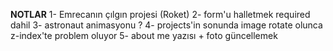 **NOTLAR**
1- Emrecanın çılgın projesi (Roket)
2- form'u halletmek required dahil
3- astronaut animasyonu ?
4- projects'in sonunda image rotate olunca z-index'te problem oluyor
5- about me yazısı + foto güncellemek
